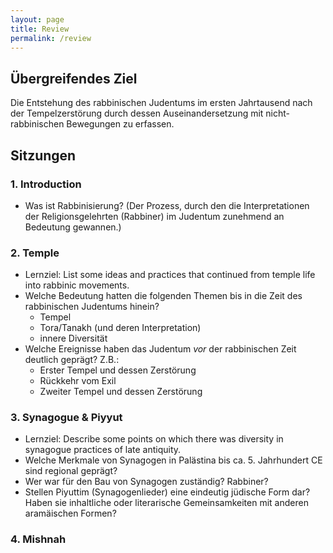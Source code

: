 ```yaml
---
layout: page
title: Review
permalink: /review
---
```


## Übergreifendes Ziel

Die Entstehung des rabbinischen Judentums im ersten Jahrtausend nach der Tempelzerstörung durch dessen Auseinandersetzung mit nicht-rabbinischen Bewegungen zu erfassen.

## Sitzungen

### 1. Introduction

- Was ist Rabbinisierung? (Der Prozess, durch den die Interpretationen der Religionsgelehrten (Rabbiner) im Judentum zunehmend an Bedeutung gewannen.)

### 2. Temple

- Lernziel: List some ideas and practices that continued from temple life into rabbinic movements. 
- Welche Bedeutung hatten die folgenden Themen bis in die Zeit des rabbinischen Judentums hinein?
  - Tempel
  - Tora/Tanakh (und deren Interpretation)
  - innere Diversität
- Welche Ereignisse haben das Judentum *vor* der rabbinischen Zeit deutlich geprägt? Z.B.:
  - Erster Tempel und dessen Zerstörung
  - Rückkehr vom Exil
  - Zweiter Tempel und dessen Zerstörung

### 3. Synagogue & Piyyut

- Lernziel: Describe some points on which there was diversity in synagogue practices of late antiquity.
- Welche Merkmale von Synagogen in Palästina bis ca. 5. Jahrhundert CE sind regional geprägt? 
- Wer war für den Bau von Synagogen zuständig? Rabbiner?
- Stellen Piyuttim (Synagogenlieder) eine eindeutig jüdische Form dar? Haben sie inhaltliche oder literarische Gemeinsamkeiten mit anderen aramäischen Formen? 

### 4. Mishnah